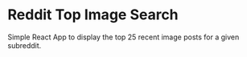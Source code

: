 # Reddit Top Image Search
Simple React App to display the top 25 recent image posts for a given subreddit.